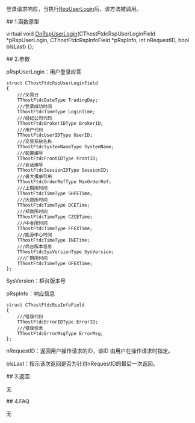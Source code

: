 <p>登录请求响应，当执行<a href="../../../HQJK/CTHOSTFTDCMDAPI/REQUSERLOGIN/">ReqUserLogin</a>后，该方法被调用。</p>
<span class="anchor" id="1823b038-20e0-47d4-a297-d56554df4b9d"></span>
## 1.函数原型
<p>virtual void <a href="../../../HQJK/CTHOSTFTDCMDSPI/ONRSPUSERLOGIN/">OnRspUserLogin</a>(CThostFtdcRspUserLoginField *pRspUserLogin, CThostFtdcRspInfoField *pRspInfo, int nRequestID, bool bIsLast) {};</p>
<span class="anchor" id="0d2cda24-60e6-41fc-8c29-b4d5d0eacf92"></span>
## 2.参数
<p>pRspUserLogin：用户登录应答</p>
<pre><code>struct CThostFtdcRspUserLoginField
{
    ///交易日
    TThostFtdcDateType TradingDay;
    ///登录成功时间
    TThostFtdcTimeType LoginTime;
    ///经纪公司代码
    TThostFtdcBrokerIDType BrokerID;
    ///用户代码
    TThostFtdcUserIDType UserID;
    ///交易系统名称
    TThostFtdcSystemNameType SystemName;
    ///前置编号
    TThostFtdcFrontIDType FrontID;
    ///会话编号
    TThostFtdcSessionIDType SessionID;
    ///最大报单引用
    TThostFtdcOrderRefType MaxOrderRef;
    ///上期所时间
    TThostFtdcTimeType SHFETime;
    ///大商所时间
    TThostFtdcTimeType DCETime;
    ///郑商所时间
    TThostFtdcTimeType CZCETime;
    ///中金所时间
    TThostFtdcTimeType FFEXTime;
    ///能源中心时间
    TThostFtdcTimeType INETime;
    ///后台版本信息
    TThostFtdcSysVersionType SysVersion;
    ///广期所时间
    TThostFtdcTimeType GFEXTime;
};
</code></pre>
<p>SysVersion：柜台版本号</p>
<p>pRspInfo：响应信息</p>
<pre><code>struct CThostFtdcRspInfoField
{
    ///错误代码
    TThostFtdcErrorIDType ErrorID;
    ///错误信息
    TThostFtdcErrorMsgType ErrorMsg;
};
</code></pre>
<p>nRequestID：返回用户操作请求的ID，该ID 由用户在操作请求时指定。</p>
<p>bIsLast：指示该次返回是否为针对nRequestID的最后一次返回。</p>
<span class="anchor" id="d4c0026f-87c3-4260-bd98-bbdc8d86ea4b"></span>
## 3.返回
<p>无</p>
<span class="anchor" id="626fc55f-fc7c-49c9-89aa-5e68514cf6e7"></span>
## 4.FAQ
<p>无</p>
